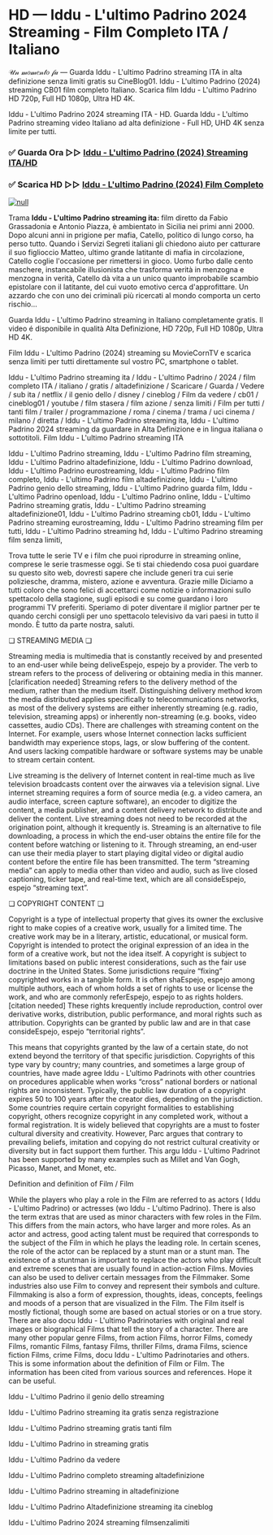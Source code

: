 # HD — Iddu - L'ultimo Padrino 2024 Streaming - Film Completo ITA / Italiano
𝒰𝓃 𝓂𝑜𝓂𝑒𝓃𝓉𝑜 𝒻𝒶 — Guarda Iddu - L'ultimo Padrino streaming ITA in alta definizione senza limiti gratis su CineBlog01. Iddu - L'ultimo Padrino (2024) streaming CB01 film completo Italiano. Scarica film Iddu - L'ultimo Padrino HD 720p, Full HD 1080p, Ultra HD 4K.

Iddu - L'ultimo Padrino 2024 streaming ITA - HD. Guarda Iddu - L'ultimo Padrino streaming video Italiano ad alta definizione - Full HD, UHD 4K senza limite per tutti.

### ✅ Guarda Ora ▷▷ [Iddu - L'ultimo Padrino (2024) Streaming ITA/HD](https://t.co/jB5LvYBIba)

### ✅ Scarica HD ▷▷ [Iddu - L'ultimo Padrino (2024) Film Completo](https://t.co/jB5LvYBIba)

[![null](https://static.wixstatic.com/media/855a25_043b5abeb4ae4d35ac003198e7fe56ed~mv2.gif)](https://t.co/jB5LvYBIba)

Trama **Iddu - L'ultimo Padrino streaming ita:** film diretto da Fabio Grassadonia e Antonio Piazza, è ambientato in Sicilia nei primi anni 2000. Dopo alcuni anni in prigione per mafia, Catello, politico di lungo corso, ha perso tutto. Quando i Servizi Segreti italiani gli chiedono aiuto per catturare il suo figlioccio Matteo, ultimo grande latitante di mafia in circolazione, Catello coglie l'occasione per rimettersi in gioco. Uomo furbo dalle cento maschere, instancabile illusionista che trasforma verità in menzogna e menzogna in verità, Catello dà vita a un unico quanto improbabile scambio epistolare con il latitante, del cui vuoto emotivo cerca d'approfittare. Un azzardo che con uno dei criminali più ricercati al mondo comporta un certo rischio...

Guarda Iddu - L'ultimo Padrino streaming in Italiano completamente gratis. Il video é disponibile in qualità Alta Definizione, HD 720p, Full HD 1080p, Ultra HD 4K.

Film Iddu - L'ultimo Padrino (2024) streaming su MovieCornTV e scarica senza limiti per tutti direttamente sul vostro PC, smartphone o tablet.

Iddu - L'ultimo Padrino streaming ita / Iddu - L'ultimo Padrino / 2024 / film completo ITA / italiano / gratis / altadefinizione / Scaricare / Guarda / Vedere / sub ita / netflix / il genio dello / disney / cineblog / Film da vedere / cb01 / cineblog01 / youtube / film stasera / film azione / senza limiti / Film per tutti / tanti film / trailer / programmazione / roma / cinema / trama / uci cinema / milano / diretta / Iddu - L'ultimo Padrino streaming ita, Iddu - L'ultimo Padrino 2024 streaming da guardare in Alta Definizione e in lingua italiana o sottotitoli. Film Iddu - L'ultimo Padrino streaming ITA

Iddu - L'ultimo Padrino streaming, Iddu - L'ultimo Padrino film streaming, Iddu - L'ultimo Padrino altadefinizione, Iddu - L'ultimo Padrino download, Iddu - L'ultimo Padrino eurostreaming, Iddu - L'ultimo Padrino film completo, Iddu - L'ultimo Padrino film altadefinizione, Iddu - L'ultimo Padrino genio dello streaming, Iddu - L'ultimo Padrino guarda film, Iddu - L'ultimo Padrino openload, Iddu - L'ultimo Padrino online, Iddu - L'ultimo Padrino streaming gratis, Iddu - L'ultimo Padrino streaming altadefinizione01, Iddu - L'ultimo Padrino streaming cb01, Iddu - L'ultimo Padrino streaming eurostreaming, Iddu - L'ultimo Padrino streaming film per tutti, Iddu - L'ultimo Padrino streaming hd, Iddu - L'ultimo Padrino streaming film senza limiti,

Trova tutte le serie TV e i film che puoi riprodurre in streaming online, comprese le serie trasmesse oggi. Se ti stai chiedendo cosa puoi guardare su questo sito web, dovresti sapere che include generi tra cui serie poliziesche, dramma, mistero, azione e avventura. Grazie mille Diciamo a tutti coloro che sono felici di accettarci come notizie o informazioni sullo spettacolo della stagione, sugli episodi e su come guardano i loro programmi TV preferiti. Speriamo di poter diventare il miglior partner per te quando cerchi consigli per uno spettacolo televisivo da vari paesi in tutto il mondo. È tutto da parte nostra, saluti.

❏ STREAMING MEDIA ❏

Streaming media is multimedia that is constantly received by and presented to an end-user while being deliveEspejo, espejo by a provider. The verb to stream refers to the process of delivering or obtaining media in this manner.[clarification needed] Streaming refers to the delivery method of the medium, rather than the medium itself. Distinguishing delivery method krom the media distributed applies specifically to telecommunications networks, as most of the delivery systems are either inherently streaming (e.g. radio, television, streaming apps) or inherently non-streaming (e.g. books, video cassettes, audio CDs). There are challenges with streaming content on the Internet. For example, users whose Internet connection lacks sufficient bandwidth may experience stops, lags, or slow buffering of the content. And users lacking compatible hardware or software systems may be unable to stream certain content.

Live streaming is the delivery of Internet content in real-time much as live television broadcasts content over the airwaves via a television signal. Live internet streaming requires a form of source media (e.g. a video camera, an audio interface, screen capture software), an encoder to digitize the content, a media publisher, and a content delivery network to distribute and deliver the content. Live streaming does not need to be recorded at the origination point, although it krequently is. Streaming is an alternative to file downloading, a process in which the end-user obtains the entire file for the content before watching or listening to it. Through streaming, an end-user can use their media player to start playing digital video or digital audio content before the entire file has been transmitted. The term “streaming media” can apply to media other than video and audio, such as live closed captioning, ticker tape, and real-time text, which are all consideEspejo, espejo “streaming text”.

❏ COPYRIGHT CONTENT ❏

Copyright is a type of intellectual property that gives its owner the exclusive right to make copies of a creative work, usually for a limited time. The creative work may be in a literary, artistic, educational, or musical form. Copyright is intended to protect the original expression of an idea in the form of a creative work, but not the idea itself. A copyright is subject to limitations based on public interest considerations, such as the fair use doctrine in the United States. Some jurisdictions require “fixing” copyrighted works in a tangible form. It is often shaEspejo, espejo among multiple authors, each of whom holds a set of rights to use or license the work, and who are commonly referEspejo, espejo to as rights holders.[citation needed] These rights krequently include reproduction, control over derivative works, distribution, public performance, and moral rights such as attribution. Copyrights can be granted by public law and are in that case consideEspejo, espejo “territorial rights”.

This means that copyrights granted by the law of a certain state, do not extend beyond the territory of that specific jurisdiction. Copyrights of this type vary by country; many countries, and sometimes a large group of countries, have made agree Iddu - L'ultimo Padrinots with other countries on procedures applicable when works “cross” national borders or national rights are inconsistent. Typically, the public law duration of a copyright expires 50 to 100 years after the creator dies, depending on the jurisdiction. Some countries require certain copyright formalities to establishing copyright, others recognize copyright in any completed work, without a formal registration. It is widely believed that copyrights are a must to foster cultural diversity and creativity. However, Parc argues that contrary to prevailing beliefs, imitation and copying do not restrict cultural creativity or diversity but in fact support them further. This argu Iddu - L'ultimo Padrinot has been supported by many examples such as Millet and Van Gogh, Picasso, Manet, and Monet, etc.

Definition and definition of Film / Film

While the players who play a role in the Film are referred to as actors ( Iddu - L'ultimo Padrino) or actresses (wo Iddu - L'ultimo Padrino). There is also the term extras that are used as minor characters with few roles in the Film. This differs from the main actors, who have larger and more roles. As an actor and actress, good acting talent must be required that corresponds to the subject of the Film in which he plays the leading role. In certain scenes, the role of the actor can be replaced by a stunt man or a stunt man. The existence of a stuntman is important to replace the actors who play difficult and extreme scenes that are usually found in action-action Films. Movies can also be used to deliver certain messages from the Filmmaker. Some industries also use Film to convey and represent their symbols and culture. Filmmaking is also a form of expression, thoughts, ideas, concepts, feelings and moods of a person that are visualized in the Film. The Film itself is mostly fictional, though some are based on actual stories or on a true story. There are also docu Iddu - L'ultimo Padrinotaries with original and real images or biographical Films that tell the story of a character. There are many other popular genre Films, from action Films, horror Films, comedy Films, romantic Films, fantasy Films, thriller Films, drama Films, science fiction Films, crime Films, docu Iddu - L'ultimo Padrinotaries and others. This is some information about the definition of Film or Film. The information has been cited from various sources and references. Hope it can be useful.

Iddu - L'ultimo Padrino il genio dello streaming

Iddu - L'ultimo Padrino streaming ita gratis senza registrazione

Iddu - L'ultimo Padrino streaming gratis tanti film

Iddu - L'ultimo Padrino in streaming gratis

Iddu - L'ultimo Padrino da vedere

Iddu - L'ultimo Padrino completo streaming altadefinizione

Iddu - L'ultimo Padrino streaming in altadefinizione

Iddu - L'ultimo Padrino Altadefinizione streaming ita cineblog

Iddu - L'ultimo Padrino 2024 streaming filmsenzalimiti
